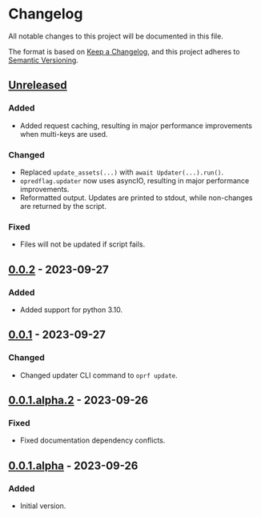 # Changelog

All notable changes to this project will be documented in this file.

The format is based on [Keep a Changelog](https://keepachangelog.com/en/1.0.0/), and
this project adheres to [Semantic Versioning](https://semver.org/spec/v2.0.0.html).

## [Unreleased]

### Added

- Added request caching, resulting in major performance improvements when multi-keys are
  used.

### Changed

- Replaced `update_assets(...)` with `await Updater(...).run()`.
- `opredflag.updater` now uses asyncIO, resulting in major performance improvements.
- Reformatted output. Updates are printed to stdout, while non-changes are returned by
  the script.

### Fixed

- Files will not be updated if script fails.

## [0.0.2] - 2023-09-27

### Added

- Added support for python 3.10.

## [0.0.1] - 2023-09-27

### Changed

- Changed updater CLI command to `oprf update`.

## [0.0.1.alpha.2] - 2023-09-26

### Fixed

- Fixed documentation dependency conflicts.

## [0.0.1.alpha] - 2023-09-26

### Added

- Initial version.

[unreleased]: https://github.com/BobDotCom/py-opredflag/compare/v0.0.2...HEAD
[0.0.2]: https://github.com/BobDotCom/py-opredlag/releases/tag/v0.0.2
[0.0.1]: https://github.com/BobDotCom/py-opredlag/releases/tag/v0.0.1
[0.0.1.alpha.2]: https://github.com/BobDotCom/py-opredlag/releases/tag/v0.0.1.alpha.2
[0.0.1.alpha]: https://github.com/BobDotCom/py-opredlag/releases/tag/v0.0.1.alpha
